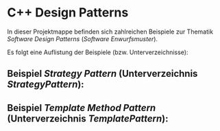 # C++ Design Patterns

In dieser Projektmappe befinden sich zahlreichen Beispiele zur Thematik *Software Design Patterns* (*Software Enwurfsmuster*).

Es folgt eine Auflistung der Beispiele (bzw. Unterverzeichnisse):

Beispiel *Strategy Pattern* (Unterverzeichnis *StrategyPattern*):
---

Beispiel *Template Method Pattern* (Unterverzeichnis *TemplatePattern*):
---

